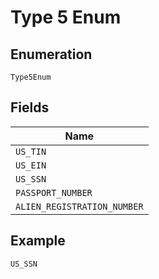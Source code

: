 
# Type 5 Enum

## Enumeration

`Type5Enum`

## Fields

| Name |
|  --- |
| `US_TIN` |
| `US_EIN` |
| `US_SSN` |
| `PASSPORT_NUMBER` |
| `ALIEN_REGISTRATION_NUMBER` |

## Example

```
US_SSN
```

